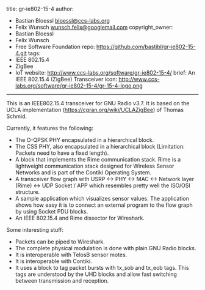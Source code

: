 title: gr-ie802-15-4
author:
  - Bastian Bloessl <bloessl@ccs-labs.org>
  - Felix Wunsch <wunsch.felix@googlemail.com>
copyright_owner:
  - Bastian Bloessl
  - Felix Wunsch
  - Free Software Foundation
repo: https://github.com/bastibl/gr-ie802-15-4.git
tags:
  - IEEE 802.15.4
  - ZigBee
  - IoT
website: http://www.ccs-labs.org/software/gr-ie802-15-4/
brief: An IEEE 802.15.4 (ZigBee) Transceiver
icon: http://www.ccs-labs.org/software/gr-ie802-15-4/gr-15-4-logo.png
---
This is an IEEE802.15.4 transceiver for GNU Radio v3.7. It is based on the UCLA implementation (https://cgran.org/wiki/UCLAZigBee) of Thomas Schmid.

Currently, it features the following:

- The O-QPSK PHY encapsulated in a hierarchical block.
- The CSS PHY, also encapsulated in a hierarchical block (Limitation: Packets need to have a fixed length). 
- A block that implements the Rime communication stack. Rime is a lightweight communication stack designed for Wireless Sensor Networks and is part of the Contiki Operating System.
- A transceiver flow graph with USRP <-> PHY <-> MAC <-> Network layer (Rime) <-> UDP Socket / APP which resembles pretty well the ISO/OSI structure.
- A sample application which visualizes sensor values. The application shows how easy it is to connect an external program to the flow graph by using Socket PDU blocks.
- An IEEE 802.15.4 and Rime dissector for Wireshark.

Some interesting stuff:

- Packets can be piped to Wireshark.
- The complete physical modulation is done with plain GNU Radio blocks.
- It is interoperable with TelosB sensor motes.
- It is interoperable with Contiki.
- It uses a block to tag packet bursts with tx_sob and tx_eob tags. This tags are understood by the UHD blocks and allow fast switching between transmission and reception.
